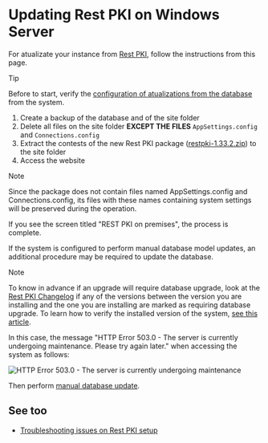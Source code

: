 ﻿# Updating Rest PKI on Windows Server

For atualizate your instance from [Rest PKI](../../index.md), follow the instructions from this page.

> [!TIP]
> Before to start, verify the [configuration of atualizations from the database](../database-update.md) from the system.

1. Create a backup of the database and of the site folder
1. Delete all files on the site folder **EXCEPT THE FILES** `AppSettings.config` and `Connections.config`
1. Extract the contests of the new Rest PKI package ([restpki-1.33.2.zip](https://cdn.lacunasoftware.com/restpki/restpki-1.33.2.zip)) to the site folder
1. Access the website

> [!NOTE]
> Since the package does not contain files named AppSettings.config and Connections.config, its files with these names containing system settings will be preserved during the operation.

If you see the screen titled "REST PKI on premises", the process is complete.

<a name="db-update" />
If the system is configured to perform manual database model updates, an 
additional procedure may be required to update the database.

> [!NOTE]
> To know in advance if an upgrade will require database upgrade, look at the [Rest PKI Changelog](../../changelog.md) if any 
of the versions between the version you are installing and the one you are installing are marked as requiring database upgrade. 
To learn how to verify the installed version of the system, [see this article](../check-version.md).

In this case, the message "HTTP Error 503.0 - The server is currently undergoing maintenance. Please try again later." when accessing the system as follows:

![HTTP Error 503.0 - The server is currently undergoing maintenance](../../../../../images/rest-pki/maintenance.png)

Then perform [manual database update](../database-update.md#manual-update).

## See too

* [Troubleshooting issues on Rest PKI setup](troubleshoot/index.md)
